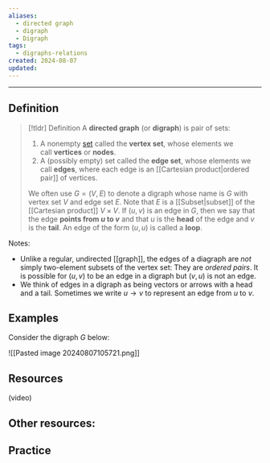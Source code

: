 ```yaml
---
aliases:
  - directed graph
  - digraph
  - Digraph
tags:
  - digraphs-relations
created: 2024-08-07
updated:
---
```

---
## Definition 

> [!tldr] Definition
> A **directed graph** (or **digraph**) is pair of sets: 
> 1. A nonempty [set](app://obsidian.md/set) called the **vertex set**, whose elements we call **vertices** or **nodes**.
> 2. A (possibly empty) set called the **edge set**, whose elements we call **edges**, where each edge is an [[Cartesian product|ordered pair]] of vertices. 
> 
> We often use $G = (V,E)$ to denote a digraph whose name is $G$ with vertex set $V$ and edge set $E$. Note that $E$ is a [[Subset|subset]] of the [[Cartesian product]] $V \times V$. If $(u,v)$ is an edge in $G$, then we say that the edge **points from $u$ to $v$** and that $u$ is the **head** of the edge and $v$ is the **tail**. An edge of the form $(u,u)$ is called a **loop**. 

Notes: 
- Unlike a regular, undirected [[graph]], the edges of a diagraph are *not* simply two-element subsets of the vertex set: They are *ordered pairs*. It is possible for $(u,v)$ to be an edge in a digraph but $(v,u)$ is not an edge. 
- We think of edges in a digraph as being vectors or arrows with a head and a tail. Sometimes we write $u \rightarrow v$ to represent an edge from $u$ to $v$. 

## Examples

Consider the digraph $G$ below: 

![[Pasted image 20240807105721.png]]

## Resources 

(video)

Other resources: 
- 

## Practice 
